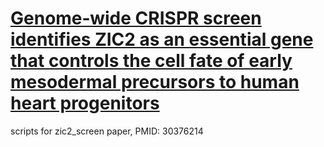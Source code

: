 # [Genome‐wide CRISPR screen identifies ZIC2 as an essential gene that controls the cell fate of early mesodermal precursors to human heart progenitors](https://stemcellsjournals.onlinelibrary.wiley.com/doi/abs/10.1002/stem.3168)
scripts for zic2_screen paper, PMID: 30376214

